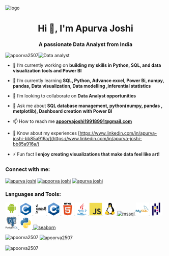 ![logo](https://github.com/apurva2507/github-banner)
<h1 align="center">Hi 👋, I'm Apurva Joshi</h1>
<h3 align="center">A passionate Data Analyst from India</h3>
<img align="right" alt="Data analyst" width="400" src="https://dribbble.com/shots/3848396-Character-Typing"<p align="left"> <img src="https://komarev.com/ghpvc/?username=apoorva2507&label=Profile%20views&color=0e75b6&style=flat" alt="apoorva2507" /> </p>

- 🔭 I’m currently working on **building my skills in Python, SQL, and data visualization tools and Power BI**

- 🌱 I’m currently learning **SQL, Python, Advance excel, Power Bi, numpy, pandas, Data visualization, Data modelling ,inferential statistics**

- 👯 I’m looking to collaborate on **Data Analyst opportunities**

- 💬 Ask me about **SQL database management, python(numpy, pandas , metplotlib), Dashboard creation with Power BI**

- 📫 How to reach me **apoorvajoshi19918991@gmail.com**

- 📄 Know about my experiences [https://www.linkedin.com/in/apurva-joshi-bb85a916a/](https://www.linkedin.com/in/apurva-joshi-bb85a916a/)

- ⚡ Fun fact **I enjoy creating visualizations that make data feel like art!**

<h3 align="left">Connect with me:</h3>
<p align="left">
<a href="https://linkedin.com/in/apurva joshi" target="blank"><img align="center" src="https://raw.githubusercontent.com/rahuldkjain/github-profile-readme-generator/master/src/images/icons/Social/linked-in-alt.svg" alt="apurva joshi" height="30" width="40" /></a>
<a href="https://fb.com/apoorva joshi" target="blank"><img align="center" src="https://raw.githubusercontent.com/rahuldkjain/github-profile-readme-generator/master/src/images/icons/Social/facebook.svg" alt="apoorva joshi" height="30" width="40" /></a>
<a href="https://www.leetcode.com/apurva joshi" target="blank"><img align="center" src="https://raw.githubusercontent.com/rahuldkjain/github-profile-readme-generator/master/src/images/icons/Social/leet-code.svg" alt="apurva joshi" height="30" width="40" /></a>
</p>

<h3 align="left">Languages and Tools:</h3>
<p align="left"> <a href="https://developer.android.com" target="_blank" rel="noreferrer"> <img src="https://raw.githubusercontent.com/devicons/devicon/master/icons/android/android-original-wordmark.svg" alt="android" width="40" height="40"/> </a> <a href="https://www.cprogramming.com/" target="_blank" rel="noreferrer"> <img src="https://raw.githubusercontent.com/devicons/devicon/master/icons/c/c-original.svg" alt="c" width="40" height="40"/> </a> <a href="https://canvasjs.com" target="_blank" rel="noreferrer"> <img src="https://raw.githubusercontent.com/Hardik0307/Hardik0307/master/assets/canvasjs-charts.svg" alt="canvasjs" width="40" height="40"/> </a> <a href="https://www.w3schools.com/cpp/" target="_blank" rel="noreferrer"> <img src="https://raw.githubusercontent.com/devicons/devicon/master/icons/cplusplus/cplusplus-original.svg" alt="cplusplus" width="40" height="40"/> </a> <a href="https://www.w3.org/html/" target="_blank" rel="noreferrer"> <img src="https://raw.githubusercontent.com/devicons/devicon/master/icons/html5/html5-original-wordmark.svg" alt="html5" width="40" height="40"/> </a> <a href="https://www.java.com" target="_blank" rel="noreferrer"> <img src="https://raw.githubusercontent.com/devicons/devicon/master/icons/java/java-original.svg" alt="java" width="40" height="40"/> </a> <a href="https://developer.mozilla.org/en-US/docs/Web/JavaScript" target="_blank" rel="noreferrer"> <img src="https://raw.githubusercontent.com/devicons/devicon/master/icons/javascript/javascript-original.svg" alt="javascript" width="40" height="40"/> </a> <a href="https://www.linux.org/" target="_blank" rel="noreferrer"> <img src="https://raw.githubusercontent.com/devicons/devicon/master/icons/linux/linux-original.svg" alt="linux" width="40" height="40"/> </a> <a href="https://www.microsoft.com/en-us/sql-server" target="_blank" rel="noreferrer"> <img src="https://www.svgrepo.com/show/303229/microsoft-sql-server-logo.svg" alt="mssql" width="40" height="40"/> </a> <a href="https://www.mysql.com/" target="_blank" rel="noreferrer"> <img src="https://raw.githubusercontent.com/devicons/devicon/master/icons/mysql/mysql-original-wordmark.svg" alt="mysql" width="40" height="40"/> </a> <a href="https://pandas.pydata.org/" target="_blank" rel="noreferrer"> <img src="https://raw.githubusercontent.com/devicons/devicon/2ae2a900d2f041da66e950e4d48052658d850630/icons/pandas/pandas-original.svg" alt="pandas" width="40" height="40"/> </a> <a href="https://www.postgresql.org" target="_blank" rel="noreferrer"> <img src="https://raw.githubusercontent.com/devicons/devicon/master/icons/postgresql/postgresql-original-wordmark.svg" alt="postgresql" width="40" height="40"/> </a> <a href="https://www.python.org" target="_blank" rel="noreferrer"> <img src="https://raw.githubusercontent.com/devicons/devicon/master/icons/python/python-original.svg" alt="python" width="40" height="40"/> </a> <a href="https://seaborn.pydata.org/" target="_blank" rel="noreferrer"> <img src="https://seaborn.pydata.org/_images/logo-mark-lightbg.svg" alt="seaborn" width="40" height="40"/> </a> </p>

<p><img align="left" src="https://github-readme-stats.vercel.app/api/top-langs?username=apoorva2507&show_icons=true&locale=en&layout=compact" alt="apoorva2507" /></p>

<p>&nbsp;<img align="center" src="https://github-readme-stats.vercel.app/api?username=apoorva2507&show_icons=true&locale=en" alt="apoorva2507" /></p>

<p><img align="center" src="https://github-readme-streak-stats.herokuapp.com/?user=apoorva2507&" alt="apoorva2507" /></p>

